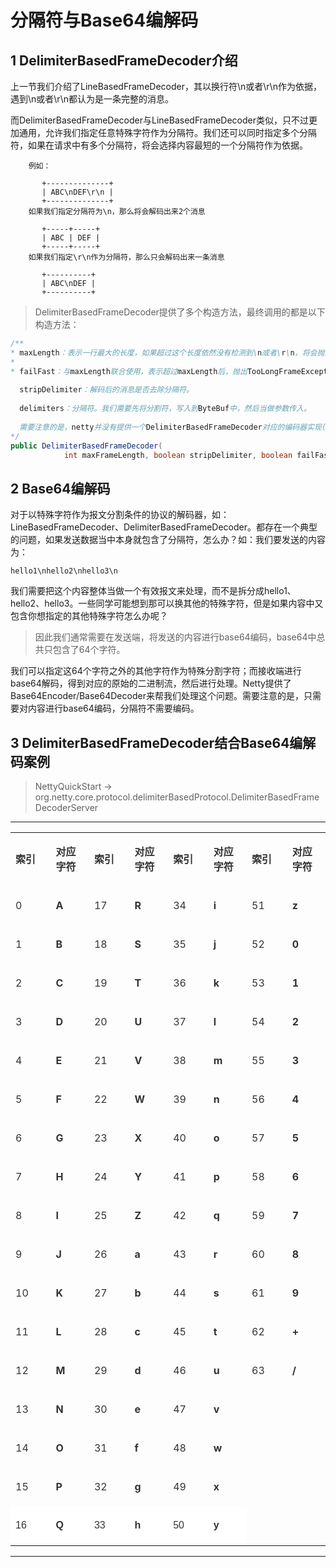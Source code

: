# 分隔符与Base64编解码

## 1 DelimiterBasedFrameDecoder介绍

上一节我们介绍了LineBasedFrameDecoder，其以换行符\n或者\r\n作为依据，遇到\n或者\r\n都认为是一条完整的消息。

而DelimiterBasedFrameDecoder与LineBasedFrameDecoder类似，只不过更加通用，允许我们指定任意特殊字符作为分隔符。我们还可以同时指定多个分隔符，如果在请求中有多个分隔符，将会选择内容最短的一个分隔符作为依据。

```
    例如： 
    
       +--------------+
       | ABC\nDEF\r\n |
       +--------------+
    如果我们指定分隔符为\n，那么将会解码出来2个消息
    
       +-----+-----+
       | ABC | DEF |
       +-----+-----+
    如果我们指定\r\n作为分隔符，那么只会解码出来一条消息
    
       +----------+
       | ABC\nDEF |
       +----------+
```

>DelimiterBasedFrameDecoder提供了多个构造方法，最终调用的都是以下构造方法：

```java
/**
* maxLength：表示一行最大的长度，如果超过这个长度依然没有检测到\n或者\r\n，将会抛出TooLongFrameException
* 
* failFast：与maxLength联合使用，表示超过maxLength后，抛出TooLongFrameException的时机。如果为true，则超出maxLength后立即抛出TooLongFrameException，不继续进行解码；如果为false，则等到完整的消息被解码后，再抛出TooLongFrameException异常。
  
  stripDelimiter：解码后的消息是否去除分隔符。
  
  delimiters：分隔符。我们需要先将分割符，写入到ByteBuf中，然后当做参数传入。
  
  需要注意的是，netty并没有提供一个DelimiterBasedFrameDecoder对应的编码器实现(笔者没有找到)，因此在发送端需要自行编码，添加分隔符。 
*/
public DelimiterBasedFrameDecoder(
            int maxFrameLength, boolean stripDelimiter, boolean failFast, ByteBuf... delimiters)
```

## 2 Base64编解码

对于以特殊字符作为报文分割条件的协议的解码器，如：LineBasedFrameDecoder、DelimiterBasedFrameDecoder。都存在一个典型的问题，如果发送数据当中本身就包含了分隔符，怎么办？如：我们要发送的内容为：

```
hello1\nhello2\nhello3\n
```

我们需要把这个内容整体当做一个有效报文来处理，而不是拆分成hello1、hello2、hello3。一些同学可能想到那可以换其他的特殊字符，但是如果内容中又包含你想指定的其他特殊字符怎么办呢？

>因此我们通常需要在发送端，将发送的内容进行base64编码，base64中总共只包含了64个字符。 

我们可以指定这64个字符之外的其他字符作为特殊分割字符；而接收端进行base64解码，得到对应的原始的二进制流，然后进行处理。Netty提供了Base64Encoder/Base64Decoder来帮我们处理这个问题。需要注意的是，只需要对内容进行base64编码，分隔符不需要编码。  

## 3 DelimiterBasedFrameDecoder结合Base64编解码案例

>NettyQuickStart   -> org.netty.core.protocol.delimiterBasedProtocol.DelimiterBasedFrameDecoderServer

---

<table class="table table-striped table-hover table-responsive table-bordered">
    <colgroup>
        <col style="width: 130px;">
            <col style="width: 130px;">
                <col style="width: 130px;">
                    <col style="width: 130px;">
                        <col style="width: 130px;">
                            <col style="width: 130px;">
                                <col style="width: 130px;">
                                    <col style="width: 130px;">
    </colgroup>
    <tbody>
        <tr class="firstRow">
            <td style="border-color: rgb(230, 230, 230);">
                <p><span style="word-wrap: break-word; zoom: 1; color: rgb(51, 51, 51); line-height: 24px; font-weight: bold;">索引</span>
                </p>
            </td>
            <td style="border-color: rgb(230, 230, 230);">
                <p><span style="word-wrap: break-word; zoom: 1; color: rgb(51, 51, 51); line-height: 24px; font-weight: bold;">对应字符</span>
                </p>
            </td>
            <td style="border-color: rgb(230, 230, 230);">
                <p><span style="word-wrap: break-word; zoom: 1; color: rgb(51, 51, 51); line-height: 24px; font-weight: bold;">索引</span>
                </p>
            </td>
            <td style="border-color: rgb(230, 230, 230);">
                <p><span style="word-wrap: break-word; zoom: 1; color: rgb(51, 51, 51); line-height: 24px; font-weight: bold;">对应字符</span>
                </p>
            </td>
            <td style="border-color: rgb(230, 230, 230);">
                <p><span style="word-wrap: break-word; zoom: 1; color: rgb(51, 51, 51); line-height: 24px; font-weight: bold;">索引</span>
                </p>
            </td>
            <td style="border-color: rgb(230, 230, 230);">
                <p><span style="word-wrap: break-word; zoom: 1; color: rgb(51, 51, 51); line-height: 24px; font-weight: bold;">对应字符</span>
                </p>
            </td>
            <td style="border-color: rgb(230, 230, 230);">
                <p><span style="word-wrap: break-word; zoom: 1; color: rgb(51, 51, 51); line-height: 24px; font-weight: bold;">索引</span>
                </p>
            </td>
            <td style="border-color: rgb(230, 230, 230);">
                <p><span style="word-wrap: break-word; zoom: 1; color: rgb(51, 51, 51); line-height: 24px; font-weight: bold;">对应字符</span>
                </p>
            </td>
        </tr>
        <tr>
            <td style="border-color: rgb(230, 230, 230);">
                <p><span style="word-wrap: break-word; zoom: 1; color: rgb(51, 51, 51); line-height: 24px;">0</span>
                </p>
            </td>
            <td style="border-color: rgb(230, 230, 230);">
                <p><span style="word-wrap: break-word; zoom: 1; color: rgb(51, 51, 51); line-height: 24px; font-weight: bold;">A</span>
                </p>
            </td>
            <td style="border-color: rgb(230, 230, 230);">
                <p><span style="word-wrap: break-word; zoom: 1; color: rgb(51, 51, 51); line-height: 24px;">17</span>
                </p>
            </td>
            <td style="border-color: rgb(230, 230, 230);">
                <p><span style="word-wrap: break-word; zoom: 1; color: rgb(51, 51, 51); line-height: 24px; font-weight: bold;">R</span>
                </p>
            </td>
            <td style="border-color: rgb(230, 230, 230);">
                <p><span style="word-wrap: break-word; zoom: 1; color: rgb(51, 51, 51); line-height: 24px;">34</span>
                </p>
            </td>
            <td style="border-color: rgb(230, 230, 230);">
                <p><span style="word-wrap: break-word; zoom: 1; color: rgb(51, 51, 51); line-height: 24px; font-weight: bold;">i</span>
                </p>
            </td>
            <td style="border-color: rgb(230, 230, 230);">
                <p><span style="word-wrap: break-word; zoom: 1; color: rgb(51, 51, 51); line-height: 24px;">51</span>
                </p>
            </td>
            <td style="border-color: rgb(230, 230, 230);">
                <p><span style="word-wrap: break-word; zoom: 1; color: rgb(51, 51, 51); line-height: 24px; font-weight: bold;">z</span>
                </p>
            </td>
        </tr>
        <tr>
            <td style="border-color: rgb(230, 230, 230);">
                <p><span style="word-wrap: break-word; zoom: 1; color: rgb(51, 51, 51); line-height: 24px;">1</span>
                </p>
            </td>
            <td style="border-color: rgb(230, 230, 230);">
                <p><span style="word-wrap: break-word; zoom: 1; color: rgb(51, 51, 51); line-height: 24px; font-weight: bold;">B</span>
                </p>
            </td>
            <td style="border-color: rgb(230, 230, 230);">
                <p><span style="word-wrap: break-word; zoom: 1; color: rgb(51, 51, 51); line-height: 24px;">18</span>
                </p>
            </td>
            <td style="border-color: rgb(230, 230, 230);">
                <p><span style="word-wrap: break-word; zoom: 1; color: rgb(51, 51, 51); line-height: 24px; font-weight: bold;">S</span>
                </p>
            </td>
            <td style="border-color: rgb(230, 230, 230);">
                <p><span style="word-wrap: break-word; zoom: 1; color: rgb(51, 51, 51); line-height: 24px;">35</span>
                </p>
            </td>
            <td style="border-color: rgb(230, 230, 230);">
                <p><span style="word-wrap: break-word; zoom: 1; color: rgb(51, 51, 51); line-height: 24px; font-weight: bold;">j</span>
                </p>
            </td>
            <td style="border-color: rgb(230, 230, 230);">
                <p><span style="word-wrap: break-word; zoom: 1; color: rgb(51, 51, 51); line-height: 24px;">52</span>
                </p>
            </td>
            <td style="border-color: rgb(230, 230, 230);">
                <p><span style="word-wrap: break-word; zoom: 1; color: rgb(51, 51, 51); line-height: 24px; font-weight: bold;">0</span>
                </p>
            </td>
        </tr>
        <tr>
            <td style="border-color: rgb(230, 230, 230);">
                <p><span style="word-wrap: break-word; zoom: 1; color: rgb(51, 51, 51); line-height: 24px;">2</span>
                </p>
            </td>
            <td style="border-color: rgb(230, 230, 230);">
                <p><span style="word-wrap: break-word; zoom: 1; color: rgb(51, 51, 51); line-height: 24px; font-weight: bold;">C</span>
                </p>
            </td>
            <td style="border-color: rgb(230, 230, 230);">
                <p><span style="word-wrap: break-word; zoom: 1; color: rgb(51, 51, 51); line-height: 24px;">19</span>
                </p>
            </td>
            <td style="border-color: rgb(230, 230, 230);">
                <p><span style="word-wrap: break-word; zoom: 1; color: rgb(51, 51, 51); line-height: 24px; font-weight: bold;">T</span>
                </p>
            </td>
            <td style="border-color: rgb(230, 230, 230);">
                <p><span style="word-wrap: break-word; zoom: 1; color: rgb(51, 51, 51); line-height: 24px;">36</span>
                </p>
            </td>
            <td style="border-color: rgb(230, 230, 230);">
                <p><span style="word-wrap: break-word; zoom: 1; color: rgb(51, 51, 51); line-height: 24px; font-weight: bold;">k</span>
                </p>
            </td>
            <td style="border-color: rgb(230, 230, 230);">
                <p><span style="word-wrap: break-word; zoom: 1; color: rgb(51, 51, 51); line-height: 24px;">53</span>
                </p>
            </td>
            <td style="border-color: rgb(230, 230, 230);">
                <p><span style="word-wrap: break-word; zoom: 1; color: rgb(51, 51, 51); line-height: 24px; font-weight: bold;">1</span>
                </p>
            </td>
        </tr>
        <tr>
            <td style="border-color: rgb(230, 230, 230);">
                <p><span style="word-wrap: break-word; zoom: 1; color: rgb(51, 51, 51); line-height: 24px;">3</span>
                </p>
            </td>
            <td style="border-color: rgb(230, 230, 230);">
                <p><span style="word-wrap: break-word; zoom: 1; color: rgb(51, 51, 51); line-height: 24px; font-weight: bold;">D</span>
                </p>
            </td>
            <td style="border-color: rgb(230, 230, 230);">
                <p><span style="word-wrap: break-word; zoom: 1; color: rgb(51, 51, 51); line-height: 24px;">20</span>
                </p>
            </td>
            <td style="border-color: rgb(230, 230, 230);">
                <p><span style="word-wrap: break-word; zoom: 1; color: rgb(51, 51, 51); line-height: 24px; font-weight: bold;">U</span>
                </p>
            </td>
            <td style="border-color: rgb(230, 230, 230);">
                <p><span style="word-wrap: break-word; zoom: 1; color: rgb(51, 51, 51); line-height: 24px;">37</span>
                </p>
            </td>
            <td style="border-color: rgb(230, 230, 230);">
                <p><span style="word-wrap: break-word; zoom: 1; color: rgb(51, 51, 51); line-height: 24px; font-weight: bold;">l</span>
                </p>
            </td>
            <td style="border-color: rgb(230, 230, 230);">
                <p><span style="word-wrap: break-word; zoom: 1; color: rgb(51, 51, 51); line-height: 24px;">54</span>
                </p>
            </td>
            <td style="border-color: rgb(230, 230, 230);">
                <p><span style="word-wrap: break-word; zoom: 1; color: rgb(51, 51, 51); line-height: 24px; font-weight: bold;">2</span>
                </p>
            </td>
        </tr>
        <tr>
            <td style="border-color: rgb(230, 230, 230);">
                <p><span style="word-wrap: break-word; zoom: 1; color: rgb(51, 51, 51); line-height: 24px;">4</span>
                </p>
            </td>
            <td style="border-color: rgb(230, 230, 230);">
                <p><span style="word-wrap: break-word; zoom: 1; color: rgb(51, 51, 51); line-height: 24px; font-weight: bold;">E</span>
                </p>
            </td>
            <td style="border-color: rgb(230, 230, 230);">
                <p><span style="word-wrap: break-word; zoom: 1; color: rgb(51, 51, 51); line-height: 24px;">21</span>
                </p>
            </td>
            <td style="border-color: rgb(230, 230, 230);">
                <p><span style="word-wrap: break-word; zoom: 1; color: rgb(51, 51, 51); line-height: 24px; font-weight: bold;">V</span>
                </p>
            </td>
            <td style="border-color: rgb(230, 230, 230);">
                <p><span style="word-wrap: break-word; zoom: 1; color: rgb(51, 51, 51); line-height: 24px;">38</span>
                </p>
            </td>
            <td style="border-color: rgb(230, 230, 230);">
                <p><span style="word-wrap: break-word; zoom: 1; color: rgb(51, 51, 51); line-height: 24px; font-weight: bold;">m</span>
                </p>
            </td>
            <td style="border-color: rgb(230, 230, 230);">
                <p><span style="word-wrap: break-word; zoom: 1; color: rgb(51, 51, 51); line-height: 24px;">55</span>
                </p>
            </td>
            <td style="border-color: rgb(230, 230, 230);">
                <p><span style="word-wrap: break-word; zoom: 1; color: rgb(51, 51, 51); line-height: 24px; font-weight: bold;">3</span>
                </p>
            </td>
        </tr>
        <tr>
            <td style="border-color: rgb(230, 230, 230);">
                <p><span style="word-wrap: break-word; zoom: 1; color: rgb(51, 51, 51); line-height: 24px;">5</span>
                </p>
            </td>
            <td style="border-color: rgb(230, 230, 230);">
                <p><span style="word-wrap: break-word; zoom: 1; color: rgb(51, 51, 51); line-height: 24px; font-weight: bold;">F</span>
                </p>
            </td>
            <td style="border-color: rgb(230, 230, 230);">
                <p><span style="word-wrap: break-word; zoom: 1; color: rgb(51, 51, 51); line-height: 24px;">22</span>
                </p>
            </td>
            <td style="border-color: rgb(230, 230, 230);">
                <p><span style="word-wrap: break-word; zoom: 1; color: rgb(51, 51, 51); line-height: 24px; font-weight: bold;">W</span>
                </p>
            </td>
            <td style="border-color: rgb(230, 230, 230);">
                <p><span style="word-wrap: break-word; zoom: 1; color: rgb(51, 51, 51); line-height: 24px;">39</span>
                </p>
            </td>
            <td style="border-color: rgb(230, 230, 230);">
                <p><span style="word-wrap: break-word; zoom: 1; color: rgb(51, 51, 51); line-height: 24px; font-weight: bold;">n</span>
                </p>
            </td>
            <td style="border-color: rgb(230, 230, 230);">
                <p><span style="word-wrap: break-word; zoom: 1; color: rgb(51, 51, 51); line-height: 24px;">56</span>
                </p>
            </td>
            <td style="border-color: rgb(230, 230, 230);">
                <p><span style="word-wrap: break-word; zoom: 1; color: rgb(51, 51, 51); line-height: 24px; font-weight: bold;">4</span>
                </p>
            </td>
        </tr>
        <tr>
            <td style="border-color: rgb(230, 230, 230);">
                <p><span style="word-wrap: break-word; zoom: 1; color: rgb(51, 51, 51); line-height: 24px;">6</span>
                </p>
            </td>
            <td style="border-color: rgb(230, 230, 230);">
                <p><span style="word-wrap: break-word; zoom: 1; color: rgb(51, 51, 51); line-height: 24px; font-weight: bold;">G</span>
                </p>
            </td>
            <td style="border-color: rgb(230, 230, 230);">
                <p><span style="word-wrap: break-word; zoom: 1; color: rgb(51, 51, 51); line-height: 24px;">23</span>
                </p>
            </td>
            <td style="border-color: rgb(230, 230, 230);">
                <p><span style="word-wrap: break-word; zoom: 1; color: rgb(51, 51, 51); line-height: 24px; font-weight: bold;">X</span>
                </p>
            </td>
            <td style="border-color: rgb(230, 230, 230);">
                <p><span style="word-wrap: break-word; zoom: 1; color: rgb(51, 51, 51); line-height: 24px;">40</span>
                </p>
            </td>
            <td style="border-color: rgb(230, 230, 230);">
                <p><span style="word-wrap: break-word; zoom: 1; color: rgb(51, 51, 51); line-height: 24px; font-weight: bold;">o</span>
                </p>
            </td>
            <td style="border-color: rgb(230, 230, 230);">
                <p><span style="word-wrap: break-word; zoom: 1; color: rgb(51, 51, 51); line-height: 24px;">57</span>
                </p>
            </td>
            <td style="border-color: rgb(230, 230, 230);">
                <p><span style="word-wrap: break-word; zoom: 1; color: rgb(51, 51, 51); line-height: 24px; font-weight: bold;">5</span>
                </p>
            </td>
        </tr>
        <tr>
            <td style="border-color: rgb(230, 230, 230);">
                <p><span style="word-wrap: break-word; zoom: 1; color: rgb(51, 51, 51); line-height: 24px;">7</span>
                </p>
            </td>
            <td style="border-color: rgb(230, 230, 230);">
                <p><span style="word-wrap: break-word; zoom: 1; color: rgb(51, 51, 51); line-height: 24px; font-weight: bold;">H</span>
                </p>
            </td>
            <td style="border-color: rgb(230, 230, 230);">
                <p><span style="word-wrap: break-word; zoom: 1; color: rgb(51, 51, 51); line-height: 24px;">24</span>
                </p>
            </td>
            <td style="border-color: rgb(230, 230, 230);">
                <p><span style="word-wrap: break-word; zoom: 1; color: rgb(51, 51, 51); line-height: 24px; font-weight: bold;">Y</span>
                </p>
            </td>
            <td style="border-color: rgb(230, 230, 230);">
                <p><span style="word-wrap: break-word; zoom: 1; color: rgb(51, 51, 51); line-height: 24px;">41</span>
                </p>
            </td>
            <td style="border-color: rgb(230, 230, 230);">
                <p><span style="word-wrap: break-word; zoom: 1; color: rgb(51, 51, 51); line-height: 24px; font-weight: bold;">p</span>
                </p>
            </td>
            <td style="border-color: rgb(230, 230, 230);">
                <p><span style="word-wrap: break-word; zoom: 1; color: rgb(51, 51, 51); line-height: 24px;">58</span>
                </p>
            </td>
            <td style="border-color: rgb(230, 230, 230);">
                <p><span style="word-wrap: break-word; zoom: 1; color: rgb(51, 51, 51); line-height: 24px; font-weight: bold;">6</span>
                </p>
            </td>
        </tr>
        <tr>
            <td style="border-color: rgb(230, 230, 230);">
                <p><span style="word-wrap: break-word; zoom: 1; color: rgb(51, 51, 51); line-height: 24px;">8</span>
                </p>
            </td>
            <td style="border-color: rgb(230, 230, 230);">
                <p><span style="word-wrap: break-word; zoom: 1; color: rgb(51, 51, 51); line-height: 24px; font-weight: bold;">I</span>
                </p>
            </td>
            <td style="border-color: rgb(230, 230, 230);">
                <p><span style="word-wrap: break-word; zoom: 1; color: rgb(51, 51, 51); line-height: 24px;">25</span>
                </p>
            </td>
            <td style="border-color: rgb(230, 230, 230);">
                <p><span style="word-wrap: break-word; zoom: 1; color: rgb(51, 51, 51); line-height: 24px; font-weight: bold;">Z</span>
                </p>
            </td>
            <td style="border-color: rgb(230, 230, 230);">
                <p><span style="word-wrap: break-word; zoom: 1; color: rgb(51, 51, 51); line-height: 24px;">42</span>
                </p>
            </td>
            <td style="border-color: rgb(230, 230, 230);">
                <p><span style="word-wrap: break-word; zoom: 1; color: rgb(51, 51, 51); line-height: 24px; font-weight: bold;">q</span>
                </p>
            </td>
            <td style="border-color: rgb(230, 230, 230);">
                <p><span style="word-wrap: break-word; zoom: 1; color: rgb(51, 51, 51); line-height: 24px;">59</span>
                </p>
            </td>
            <td style="border-color: rgb(230, 230, 230);">
                <p><span style="word-wrap: break-word; zoom: 1; color: rgb(51, 51, 51); line-height: 24px; font-weight: bold;">7</span>
                </p>
            </td>
        </tr>
        <tr>
            <td style="border-color: rgb(230, 230, 230);">
                <p><span style="word-wrap: break-word; zoom: 1; color: rgb(51, 51, 51); line-height: 24px;">9</span>
                </p>
            </td>
            <td style="border-color: rgb(230, 230, 230);">
                <p><span style="word-wrap: break-word; zoom: 1; color: rgb(51, 51, 51); line-height: 24px; font-weight: bold;">J</span>
                </p>
            </td>
            <td style="border-color: rgb(230, 230, 230);">
                <p><span style="word-wrap: break-word; zoom: 1; color: rgb(51, 51, 51); line-height: 24px;">26</span>
                </p>
            </td>
            <td style="border-color: rgb(230, 230, 230);">
                <p><span style="word-wrap: break-word; zoom: 1; color: rgb(51, 51, 51); line-height: 24px; font-weight: bold;">a</span>
                </p>
            </td>
            <td style="border-color: rgb(230, 230, 230);">
                <p><span style="word-wrap: break-word; zoom: 1; color: rgb(51, 51, 51); line-height: 24px;">43</span>
                </p>
            </td>
            <td style="border-color: rgb(230, 230, 230);">
                <p><span style="word-wrap: break-word; zoom: 1; color: rgb(51, 51, 51); line-height: 24px; font-weight: bold;">r</span>
                </p>
            </td>
            <td style="border-color: rgb(230, 230, 230);">
                <p><span style="word-wrap: break-word; zoom: 1; color: rgb(51, 51, 51); line-height: 24px;">60</span>
                </p>
            </td>
            <td style="border-color: rgb(230, 230, 230);">
                <p><span style="word-wrap: break-word; zoom: 1; color: rgb(51, 51, 51); line-height: 24px; font-weight: bold;">8</span>
                </p>
            </td>
        </tr>
        <tr>
            <td style="border-color: rgb(230, 230, 230);">
                <p><span style="word-wrap: break-word; zoom: 1; color: rgb(51, 51, 51); line-height: 24px;">10</span>
                </p>
            </td>
            <td style="border-color: rgb(230, 230, 230);">
                <p><span style="word-wrap: break-word; zoom: 1; color: rgb(51, 51, 51); line-height: 24px; font-weight: bold;">K</span>
                </p>
            </td>
            <td style="border-color: rgb(230, 230, 230);">
                <p><span style="word-wrap: break-word; zoom: 1; color: rgb(51, 51, 51); line-height: 24px;">27</span>
                </p>
            </td>
            <td style="border-color: rgb(230, 230, 230);">
                <p><span style="word-wrap: break-word; zoom: 1; color: rgb(51, 51, 51); line-height: 24px; font-weight: bold;">b</span>
                </p>
            </td>
            <td style="border-color: rgb(230, 230, 230);">
                <p><span style="word-wrap: break-word; zoom: 1; color: rgb(51, 51, 51); line-height: 24px;">44</span>
                </p>
            </td>
            <td style="border-color: rgb(230, 230, 230);">
                <p><span style="word-wrap: break-word; zoom: 1; color: rgb(51, 51, 51); line-height: 24px; font-weight: bold;">s</span>
                </p>
            </td>
            <td style="border-color: rgb(230, 230, 230);">
                <p><span style="word-wrap: break-word; zoom: 1; color: rgb(51, 51, 51); line-height: 24px;">61</span>
                </p>
            </td>
            <td style="border-color: rgb(230, 230, 230);">
                <p><span style="word-wrap: break-word; zoom: 1; color: rgb(51, 51, 51); line-height: 24px; font-weight: bold;">9</span>
                </p>
            </td>
        </tr>
        <tr>
            <td style="border-color: rgb(230, 230, 230);">
                <p><span style="word-wrap: break-word; zoom: 1; color: rgb(51, 51, 51); line-height: 24px;">11</span>
                </p>
            </td>
            <td style="border-color: rgb(230, 230, 230);">
                <p><span style="word-wrap: break-word; zoom: 1; color: rgb(51, 51, 51); line-height: 24px; font-weight: bold;">L</span>
                </p>
            </td>
            <td style="border-color: rgb(230, 230, 230);">
                <p><span style="word-wrap: break-word; zoom: 1; color: rgb(51, 51, 51); line-height: 24px;">28</span>
                </p>
            </td>
            <td style="border-color: rgb(230, 230, 230);">
                <p><span style="word-wrap: break-word; zoom: 1; color: rgb(51, 51, 51); line-height: 24px; font-weight: bold;">c</span>
                </p>
            </td>
            <td style="border-color: rgb(230, 230, 230);">
                <p><span style="word-wrap: break-word; zoom: 1; color: rgb(51, 51, 51); line-height: 24px;">45</span>
                </p>
            </td>
            <td style="border-color: rgb(230, 230, 230);">
                <p><span style="word-wrap: break-word; zoom: 1; color: rgb(51, 51, 51); line-height: 24px; font-weight: bold;">t</span>
                </p>
            </td>
            <td style="border-color: rgb(230, 230, 230);">
                <p><span style="word-wrap: break-word; zoom: 1; color: rgb(51, 51, 51); line-height: 24px;">62</span>
                </p>
            </td>
            <td style="border-color: rgb(230, 230, 230);">
                <p><span style="word-wrap: break-word; zoom: 1; color: rgb(51, 51, 51); line-height: 24px; font-weight: bold;">+</span>
                </p>
            </td>
        </tr>
        <tr>
            <td style="border-color: rgb(230, 230, 230);">
                <p><span style="word-wrap: break-word; zoom: 1; color: rgb(51, 51, 51); line-height: 24px;">12</span>
                </p>
            </td>
            <td style="border-color: rgb(230, 230, 230);">
                <p><span style="word-wrap: break-word; zoom: 1; color: rgb(51, 51, 51); line-height: 24px; font-weight: bold;">M</span>
                </p>
            </td>
            <td style="border-color: rgb(230, 230, 230);">
                <p><span style="word-wrap: break-word; zoom: 1; color: rgb(51, 51, 51); line-height: 24px;">29</span>
                </p>
            </td>
            <td style="border-color: rgb(230, 230, 230);">
                <p><span style="word-wrap: break-word; zoom: 1; color: rgb(51, 51, 51); line-height: 24px; font-weight: bold;">d</span>
                </p>
            </td>
            <td style="border-color: rgb(230, 230, 230);">
                <p><span style="word-wrap: break-word; zoom: 1; color: rgb(51, 51, 51); line-height: 24px;">46</span>
                </p>
            </td>
            <td style="border-color: rgb(230, 230, 230);">
                <p><span style="word-wrap: break-word; zoom: 1; color: rgb(51, 51, 51); line-height: 24px; font-weight: bold;">u</span>
                </p>
            </td>
            <td style="border-color: rgb(230, 230, 230);">
                <p><span style="word-wrap: break-word; zoom: 1; color: rgb(51, 51, 51); line-height: 24px;">63</span>
                </p>
            </td>
            <td style="border-color: rgb(230, 230, 230);">
                <p><span style="word-wrap: break-word; zoom: 1; color: rgb(51, 51, 51); line-height: 24px; font-weight: bold;">/</span>
                </p>
            </td>
        </tr>
        <tr>
            <td style="border-color: rgb(230, 230, 230);">
                <p><span style="word-wrap: break-word; zoom: 1; color: rgb(51, 51, 51); line-height: 24px;">13</span>
                </p>
            </td>
            <td style="border-color: rgb(230, 230, 230);">
                <p><span style="word-wrap: break-word; zoom: 1; color: rgb(51, 51, 51); line-height: 24px; font-weight: bold;">N</span>
                </p>
            </td>
            <td style="border-color: rgb(230, 230, 230);">
                <p><span style="word-wrap: break-word; zoom: 1; color: rgb(51, 51, 51); line-height: 24px;">30</span>
                </p>
            </td>
            <td style="border-color: rgb(230, 230, 230);">
                <p><span style="word-wrap: break-word; zoom: 1; color: rgb(51, 51, 51); line-height: 24px; font-weight: bold;">e</span>
                </p>
            </td>
            <td style="border-color: rgb(230, 230, 230);">
                <p><span style="word-wrap: break-word; zoom: 1; color: rgb(51, 51, 51); line-height: 24px;">47</span>
                </p>
            </td>
            <td style="border-color: rgb(230, 230, 230);">
                <p><span style="word-wrap: break-word; zoom: 1; color: rgb(51, 51, 51); line-height: 24px; font-weight: bold;">v</span>
                </p>
            </td>
            <td style="line-height: 22px; border-color: rgb(230, 230, 230);">
                <br>
            </td>
            <td style="line-height: 22px; border-color: rgb(230, 230, 230);">
                <br>
            </td>
        </tr>
        <tr>
            <td style="border-color: rgb(230, 230, 230);">
                <p><span style="word-wrap: break-word; zoom: 1; color: rgb(51, 51, 51); line-height: 24px;">14</span>
                </p>
            </td>
            <td style="border-color: rgb(230, 230, 230);">
                <p><span style="word-wrap: break-word; zoom: 1; color: rgb(51, 51, 51); line-height: 24px; font-weight: bold;">O</span>
                </p>
            </td>
            <td style="border-color: rgb(230, 230, 230);">
                <p><span style="word-wrap: break-word; zoom: 1; color: rgb(51, 51, 51); line-height: 24px;">31</span>
                </p>
            </td>
            <td style="border-color: rgb(230, 230, 230);">
                <p><span style="word-wrap: break-word; zoom: 1; color: rgb(51, 51, 51); line-height: 24px; font-weight: bold;">f</span>
                </p>
            </td>
            <td style="border-color: rgb(230, 230, 230);">
                <p><span style="word-wrap: break-word; zoom: 1; color: rgb(51, 51, 51); line-height: 24px;">48</span>
                </p>
            </td>
            <td style="border-color: rgb(230, 230, 230);">
                <p><span style="word-wrap: break-word; zoom: 1; color: rgb(51, 51, 51); line-height: 24px; font-weight: bold;">w</span>
                </p>
            </td>
            <td style="line-height: 22px; border-color: rgb(230, 230, 230);">
                <br>
            </td>
            <td style="line-height: 22px; border-color: rgb(230, 230, 230);">
                <br>
            </td>
        </tr>
        <tr>
            <td style="border-color: rgb(230, 230, 230);">
                <p><span style="word-wrap: break-word; zoom: 1; color: rgb(51, 51, 51); line-height: 24px;">15</span>
                </p>
            </td>
            <td style="border-color: rgb(230, 230, 230);">
                <p><span style="word-wrap: break-word; zoom: 1; color: rgb(51, 51, 51); line-height: 24px; font-weight: bold;">P</span>
                </p>
            </td>
            <td style="border-color: rgb(230, 230, 230);">
                <p><span style="word-wrap: break-word; zoom: 1; color: rgb(51, 51, 51); line-height: 24px;">32</span>
                </p>
            </td>
            <td style="border-color: rgb(230, 230, 230);">
                <p><span style="word-wrap: break-word; zoom: 1; color: rgb(51, 51, 51); line-height: 24px; font-weight: bold;">g</span>
                </p>
            </td>
            <td style="border-color: rgb(230, 230, 230);">
                <p><span style="word-wrap: break-word; zoom: 1; color: rgb(51, 51, 51); line-height: 24px;">49</span>
                </p>
            </td>
            <td style="border-color: rgb(230, 230, 230);">
                <p><span style="word-wrap: break-word; zoom: 1; color: rgb(51, 51, 51); line-height: 24px; font-weight: bold;">x</span>
                </p>
            </td>
            <td style="line-height: 22px; border-color: rgb(230, 230, 230);">
                <br>
            </td>
            <td style="line-height: 22px; border-color: rgb(230, 230, 230);">
                <br>
            </td>
        </tr>
        <tr>
            <td style="white-space: normal; background-color: rgb(255, 255, 255); border-color: rgb(230, 230, 230);">
                <p><span style="word-wrap: break-word; zoom: 1; color: rgb(51, 51, 51); line-height: 24px; font-family: arial, 宋体, sans-serif;">16</span>
                </p>
            </td>
            <td style="white-space: normal; background-color: rgb(255, 255, 255); border-color: rgb(230, 230, 230);">
                <p><span style="word-wrap: break-word; zoom: 1; color: rgb(51, 51, 51); line-height: 24px; font-family: arial, 宋体, sans-serif; font-weight: bold;">Q</span>
                </p>
            </td>
            <td style="white-space: normal; background-color: rgb(255, 255, 255); border-color: rgb(230, 230, 230);">
                <p><span style="word-wrap: break-word; zoom: 1; color: rgb(51, 51, 51); line-height: 24px; font-family: arial, 宋体, sans-serif;">33</span>
                </p>
            </td>
            <td style="white-space: normal; background-color: rgb(255, 255, 255); border-color: rgb(230, 230, 230);">
                <p><span style="word-wrap: break-word; zoom: 1; color: rgb(51, 51, 51); line-height: 24px; font-family: arial, 宋体, sans-serif; font-weight: bold;">h</span>
                </p>
            </td>
            <td style="white-space: normal; background-color: rgb(255, 255, 255); border-color: rgb(230, 230, 230);">
                <p><span style="word-wrap: break-word; zoom: 1; color: rgb(51, 51, 51); line-height: 24px; font-family: arial, 宋体, sans-serif;">50</span>
                </p>
            </td>
            <td style="white-space: normal; background-color: rgb(255, 255, 255); border-color: rgb(230, 230, 230);">
                <p><span style="word-wrap: break-word; zoom: 1; color: rgb(51, 51, 51); line-height: 24px; font-family: arial, 宋体, sans-serif; font-weight: bold;">y</span>
                </p>
            </td>
            <td style="line-height: 22px; font-family: arial, 宋体, sans-serif; white-space: normal; border-color: rgb(230, 230, 230);">
                <br>
            </td>
            <td style="border-color: rgb(204, 204, 204);">
                <br>
            </td>
        </tr>
    </tbody>
</table>

---
